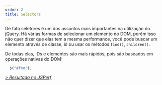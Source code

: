 ```yaml
---
order: 2
title: Selectors
---
```


De fato seletores é um dos assuntos mais importantes na utilização do jQuery. Há várias formas de selecionar um elemento no DOM, porém isso não quer dizer que elas tem a mesma performance, você pode buscar um elemento através de classe, id ou usar os métodos `find()`, `children()`.

De todas elas, IDs e elementos são mais rápidos, pois são baseados em operações nativas do DOM:

```js
  $("#foo");
```

*[> Resultado no JSPerf](http://jsperf.com/browser-diet-jquery-selectors)*